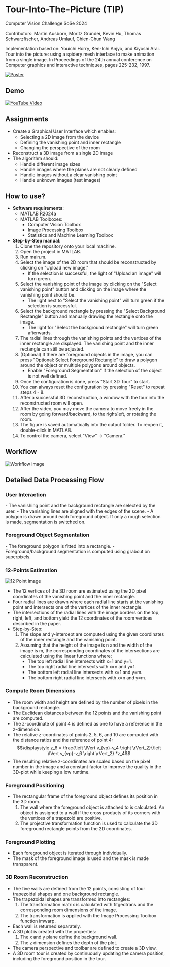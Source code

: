 <h1>Tour-Into-The-Picture (TIP)</h1>

Computer Vision Challenge SoSe 2024

Contributors: Martin Ausborn, Moritz Grundei, Kevin Hu, Thomas Schwarzfischer, Andreas Umlauf, Chien-Chun Wang

Implementation based on: Youichi Horry, Ken-Ichi Anjyo, and Kiyoshi Arai. Tour into the picture: using a spidery mesh interface to make animation from a single image. In Proceedings of the 24th annual conference on Computer graphics and interactive techniques, pages 225-232, 1997.

[![Poster](https://github.com/MoritzGrundei/cv-challenge/blob/main/img_poster/Poster.png)](https://github.com/MoritzGrundei/cv-challenge/blob/main/img_poster/Poster.png)

<h2>Demo</h2>

[![YouTube Video](https://img.youtube.com/vi/Qzywup2Et_M/0.jpg)](https://youtu.be/Qzywup2Et_M)

<h2>Assignments</h2>

  - Create a Graphical User Interface which enables:
      - Selecting a 2D image from the device
      - Defining the vanishing point and inner rectangle
      - Changing the perspective of the room
  - Reconstruct a 3D image from a single 2D image
  - The algorithm should:
      - Handle different image sizes
      - Handle images where the planes are not clearly defined
      - Handle images without a clear vanishing point
      - Handle unknown images (test images)

<h2>How to use?</h2>
  
  - **Software requirements**:
      - MATLAB R2024a
      - MATLAB Toolboxes:
          - Computer Vision Toolbox
          - Image Processing Toolbox
          - Statistics and Machine Learning Toolbox
  - **Step-by-Step manual**:
    1. Clone the repository onto your local machine.
    2. Open the project in MATLAB.
    3. Run main.m.
    4. Select the image of the 2D room that should be reconstructed by clicking on "Upload new image."
       - If the selection is successful, the light of "Upload an image" will turn green.
    5. Select the vanishing point of the image by clicking on the "Select vanishing point" button and clicking on the image where the vanishing point should be.
       - The light next to "Select the vanishing point" will turn green if the selection is successful.
    6. Select the background rectangle by pressing the "Select Background Rectangle" button and manually drawing the rectangle onto the image.
       - The light for "Select the background rectangle" will turn green afterwards.
    7. The radial lines through the vanishing points and the vertices of the inner rectangle are displayed. The vanishing point and the inner rectangle can still be adjusted.
    8. (Optional) If there are foreground objects in the image, you can press "Optional: Select Foreground Rectangle" to draw a polygon around the object or multiple polygons around objects.
       - Enable "Foreground Segmentation" if the selection of the object is not well defined.
    9. Once the configuration is done, press "Start 3D Tour" to start.
    10. You can always reset the configuration by pressing "Reset" to repeat steps 4 - 8.
    11. After a successful 3D reconstruction, a window with the tour into the reconstructed room will open.
    12. After the video, you may move the camera to move freely in the room by going forward/backward, to the right/left, or rotating the room.
    13. The figure is saved automatically into the output folder. To reopen it, double-click in MATLAB.
    14. To control the camera, select "View" -> "Camera."

<h2>Workflow</h2>

![Workflow image](https://github.com/MoritzGrundei/cv-challenge/blob/main/img_poster/Workflow_plot.png)

<h2>Detailed Data Processing Flow</h2>

<h3>User Interaction</h3>
  - The vanishing point and the background rectangle are selected by the user.
  - The vanishing lines are aligned with the edges of the scene.
  - A polygon is drawn around each foreground object. If only a rough selection is made, segmentation is switched on.

<h3>Foreground Object Segmentation</h3>
  - The foreground polygon is fitted into a rectangle.
  - Foreground/background segmentation is computed using grabcut on superpixels.

<h3>12-Points Estimation</h3>

  ![12 Point image](https://github.com/MoritzGrundei/cv-challenge/blob/main/img_poster/12_Point_Plot.png)

  - The 12 vertices of the 3D room are estimated using the 2D pixel coordinates of the vanishing point and the inner rectangle.
  - Four radial lines are drawn where each radial line starts at the vanishing point and intersects one of the vertices of the inner rectangle.
  - The intersections of the radial lines with the image borders on the top, right, left, and bottom yield the 12 coordinates of the room vertices described in the paper.
  - Step-by-Step:
    1. The slope and y-intercept are computed using the given coordinates of the inner rectangle and the vanishing point.
    2. Assuming that the height of the image is n and the width of the image is m, the corresponding coordinates of the intersections are calculated using the linear functions where:
        - The top left radial line intersects with x=1 and y=1.
        - The top right radial line intersects with x=n and y=1.
        - The bottom left radial line intersects with x=1 and y=m.
        - The bottom right radial line intersects with x=n and y=m.

<h3>Compute Room Dimensions</h3>

  - The room width and height are defined by the number of pixels in the background rectangle.
  - The Euclidean distances between the 12 points and the vanishing point are computed.
  - The z-coordinate of point 4 is defined as one to have a reference in the z-dimension.
  - The relative z-coordinates of points 2, 5, 6, and 10 are computed with the distance ratios and the reference of point 4:
    $$\displaystyle z_6 = \frac{\left \lVert v_{vp}-v_4 \right \rVert_2}{\left \lVert v_{vp}-v_6 \right \rVert_2} *z_4$$
  - The resulting relative z-coordinates are scaled based on the pixel number in the image and a constant factor to improve the quality in the 3D-plot while keeping a low runtime.

<h3>Foreground Positioning</h3>  
  
  - The rectangular frame of the foreground object defines its position in the 3D room.
    1. The wall where the foreground object is attached to is calculated. An object is assigned to a wall if the cross products of its corners with the vertices of a trapezoid are positive.
    2. The projective transformation function is used to calculate the 3D foreground rectangle points from the 2D coordinates.

<h3>Foreground Plotting</h3>

  - Each foreground object is iterated through individually.
  - The mask of the foreground image is used and the mask is made transparent.

<h3>3D Room Reconstruction</h3>

  - The five walls are defined from the 12 points, consisting of four trapezoidal shapes and one background rectangle.
  - The trapezoidal shapes are transformed into rectangles:
    1. The transformation matrix is calculated with fitgeotrans and the corresponding room dimensions of the image.
    2. The transformation is applied with the Image Processing Toolbox function imwarp.
  - Each wall is returned separately.
  - A 3D plot is created with the properties:
    1. The x and y plane define the background wall.
    2. The z dimension defines the depth of the plot.
  - The camera perspective and toolbar are defined to create a 3D view.
  - A 3D room tour is created by continuously updating the camera position, including the foreground position in the tour.

